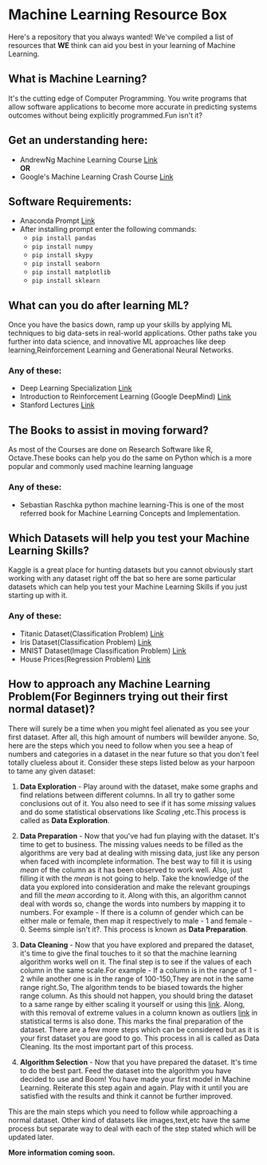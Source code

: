 # Machine Learning Resource Box
Here's a repository that you always wanted! We've compiled a list of resources that **WE** think can aid you best in your learning of Machine Learning. 

## What is Machine Learning?
It's the cutting edge of Computer Programming. You write programs that allow software applications to become more accurate in predicting systems outcomes without being explicitly programmed.Fun isn't it?

## Get an understanding here: 

* AndrewNg Machine Learning Course [Link](https://www.coursera.org/learn/machine-learning)<br>
**OR**<br>
* Google's Machine Learning Crash Course [Link](https://developers.google.com/machine-learning/crash-course/) 
<!--//* [Link2](url)-->

## Software Requirements:
* Anaconda Prompt [Link](https://www.anaconda.com/download/)
* After installing prompt enter the following commands:
  * ```pip install pandas```
  * ```pip install numpy```
  * ```pip install skypy```
  * ```pip install seaborn```
  * ```pip install matplotlib```
  * ```pip install sklearn```

<!--//## Where do I start?-->

<!--//*### Any of these: 
//  * [Link1](url)
//  * [Link2](url)-->
 

## What can you do after learning ML?

Once you have the basics down, ramp up your skills by applying ML techniques to big data-sets in real-world applications. Other paths take you further into data science, and innovative ML approaches like deep learning,Reinforcement Learning and Generational Neural Networks.

### Any of these: 
  * Deep Learning Specialization [Link](https://www.coursera.org/specializations/deep-learning)
  * Introduction to Reinforcement Learning (Google DeepMind) [Link](https://www.youtube.com/playlist?list=PLqYmG7hTraZDM-OYHWgPebj2MfCFzFObQ)
  * Stanford Lectures [Link](https://www.youtube.com/playlist?list=PL3FW7Lu3i5JvHM8ljYj-zLfQRF3EO8sYv)
  
## The Books to assist in moving forward?

As most of the Courses are done on Research Software like R, Octave.These books can help you do the same on Python which is a more popular and commonly used machine learning language

### Any of these:
* Sebastian Raschka python machine learning-This is one of the most referred book for Machine Learning Concepts and Implementation.

## Which Datasets will help you test your Machine Learning Skills?

Kaggle is a great place for hunting datasets but you cannot obviously start working with any dataset right off the bat so here are some particular datasets which can help you test your Machine Learning Skills if you just starting up with it.

### Any of these:
 * Titanic Dataset(Classification Problem) [Link](https://www.kaggle.com/c/titanic)
 * Iris Dataset(Classification Problem) [Link](https://www.kaggle.com/uciml/iris)
 * MNIST Dataset(Image Classification Problem) [Link](https://www.kaggle.com/c/digit-recognizer)
 * House Prices(Regression Problem) [Link](https://www.kaggle.com/c/house-prices-advanced-regression-techniques)
 
 ## How to approach any Machine Learning Problem(For Beginners trying out their first normal dataset)?
  There will surely be a time when you might feel alienated as you see your first dataset. After all, this high amount of
  numbers will bewilder anyone. So, here are the steps which you need to follow when you see a heap of numbers and
  categories in a dataset in the near future so that you don't feel totally clueless about it. 
  Consider these steps listed below as your harpoon to tame any given dataset:
  
  1) **Data Exploration** - Play around with the dataset, make some graphs and find relations between different columns. In all try to gather some conclusions out of it. You also need to see if it has some *missing* values and do some statistical observations like *Scaling* ,etc.This process is called as **Data Exploration**.
  
  2) **Data Preparation** - Now that you've had fun playing with the dataset. It's time to get to business. The missing values needs to be filled as the algorithms are very bad at dealing with missing data, just like any person when faced with incomplete information. The best way to fill it is using *mean* of the column as it has been observed to work well. Also, just filling it with the *mean* is not going to help. Take the knowledge of the data you explored into consideration and make the relevant groupings and fill the *mean* according to it. Along with this, an algorithm cannot deal with words so, change the words into numbers by mapping it to numbers. For example - If there is a column of gender which can be either male or female, then map it respectively to male - 1 and female - 0. Seems simple isn't it?. This process is known as **Data Preparation**.
  
  3) **Data Cleaning** - Now that you have explored and prepared the dataset, it's time to give the final touches to it so that the machine learning algorithm works well on it. The final step is to see if the values of each column in the same scale.For example - If a column is in the range of 1 - 2 while another one is in the range of 100-150,They are not in the same range right.So, The algorithm tends to be biased towards the higher range column. As this should not happen, you should bring the dataset to a same range by either scaling it yourself or using this [link](https://scikit-learn.org/stable/modules/preprocessing.html). Along, with this removal of extreme values in a column known as outliers [link](https://machinelearningmastery.com/how-to-identify-outliers-in-your-data/) in statistical terms is also done. This marks the final preparation of the dataset. There are a few more steps which can be considered but as it is your first dataset you are good to go. This process in all is called as Data Cleaning. Its the most important part of this process.
  
  4) **Algorithm Selection** - Now that you have prepared the dataset. It's time to do the best part. Feed the dataset into  the algorithm you have decided to use and Boom! You have made your first model in Machine Learning. Reiterate this step again and again. Play with it until you are satisfied with the results and think it cannot be further improved.
  
  This are the main steps which you need to follow while approaching a normal dataset. Other kind of datasets like images,text,etc have the same process but separate way to deal with each of the step stated which will be updated later.
 
  
**More information coming soon.**
